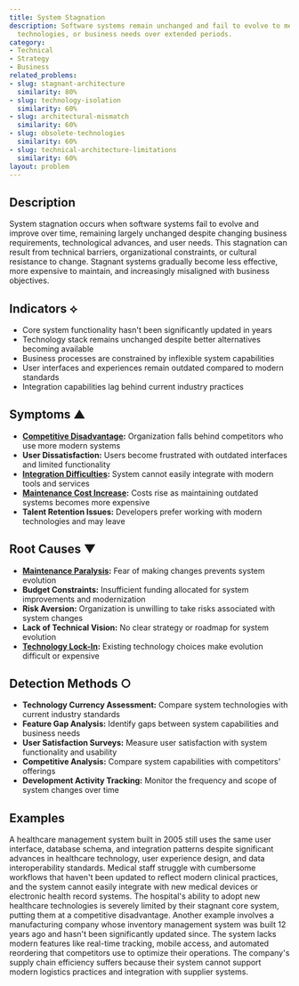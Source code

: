 ```yaml
---
title: System Stagnation
description: Software systems remain unchanged and fail to evolve to meet new requirements,
  technologies, or business needs over extended periods.
category:
- Technical
- Strategy
- Business
related_problems:
- slug: stagnant-architecture
  similarity: 80%
- slug: technology-isolation
  similarity: 60%
- slug: architectural-mismatch
  similarity: 60%
- slug: obsolete-technologies
  similarity: 60%
- slug: technical-architecture-limitations
  similarity: 60%
layout: problem
---
```


## Description

System stagnation occurs when software systems fail to evolve and improve over time, remaining largely unchanged despite changing business requirements, technological advances, and user needs. This stagnation can result from technical barriers, organizational constraints, or cultural resistance to change. Stagnant systems gradually become less effective, more expensive to maintain, and increasingly misaligned with business objectives.

## Indicators ⟡

- Core system functionality hasn't been significantly updated in years
- Technology stack remains unchanged despite better alternatives becoming available
- Business processes are constrained by inflexible system capabilities
- User interfaces and experiences remain outdated compared to modern standards
- Integration capabilities lag behind current industry practices

## Symptoms ▲

- **[Competitive Disadvantage](competitive-disadvantage.md):** Organization falls behind competitors who use more modern systems
- **User Dissatisfaction:** Users become frustrated with outdated interfaces and limited functionality
- **[Integration Difficulties](integration-difficulties.md):** System cannot easily integrate with modern tools and services
- **[Maintenance Cost Increase](maintenance-cost-increase.md):** Costs rise as maintaining outdated systems becomes more expensive
- **Talent Retention Issues:** Developers prefer working with modern technologies and may leave

## Root Causes ▼

- **[Maintenance Paralysis](maintenance-paralysis.md):** Fear of making changes prevents system evolution
- **Budget Constraints:** Insufficient funding allocated for system improvements and modernization
- **Risk Aversion:** Organization is unwilling to take risks associated with system changes
- **Lack of Technical Vision:** No clear strategy or roadmap for system evolution
- **[Technology Lock-In](technology-lock-in.md):** Existing technology choices make evolution difficult or expensive

## Detection Methods ○

- **Technology Currency Assessment:** Compare system technologies with current industry standards
- **Feature Gap Analysis:** Identify gaps between system capabilities and business needs
- **User Satisfaction Surveys:** Measure user satisfaction with system functionality and usability
- **Competitive Analysis:** Compare system capabilities with competitors' offerings
- **Development Activity Tracking:** Monitor the frequency and scope of system changes over time

## Examples

A healthcare management system built in 2005 still uses the same user interface, database schema, and integration patterns despite significant advances in healthcare technology, user experience design, and data interoperability standards. Medical staff struggle with cumbersome workflows that haven't been updated to reflect modern clinical practices, and the system cannot easily integrate with new medical devices or electronic health record systems. The hospital's ability to adopt new healthcare technologies is severely limited by their stagnant core system, putting them at a competitive disadvantage. Another example involves a manufacturing company whose inventory management system was built 12 years ago and hasn't been significantly updated since. The system lacks modern features like real-time tracking, mobile access, and automated reordering that competitors use to optimize their operations. The company's supply chain efficiency suffers because their system cannot support modern logistics practices and integration with supplier systems.